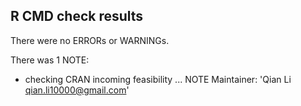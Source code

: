 ## R CMD check results
There were no ERRORs or WARNINGs. 

There was 1 NOTE:

* checking CRAN incoming feasibility ... NOTE
Maintainer: 'Qian Li <qian.li10000@gmail.com>'
